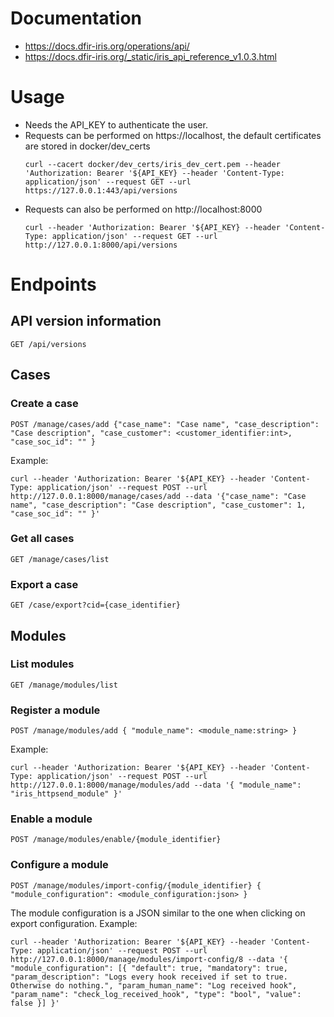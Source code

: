 # Documentation

* https://docs.dfir-iris.org/operations/api/
* https://docs.dfir-iris.org/_static/iris_api_reference_v1.0.3.html

# Usage

* Needs the API_KEY to authenticate the user.
* Requests can be performed on https://localhost, the default certificates are stored in docker/dev_certs
  ```
  curl --cacert docker/dev_certs/iris_dev_cert.pem --header 'Authorization: Bearer '${API_KEY} --header 'Content-Type: application/json' --request GET --url https://127.0.0.1:443/api/versions
  ```
* Requests can also be performed on http://localhost:8000
  ```
  curl --header 'Authorization: Bearer '${API_KEY} --header 'Content-Type: application/json' --request GET --url http://127.0.0.1:8000/api/versions
  ```

# Endpoints

## API version information
```
GET /api/versions
```

## Cases
### Create a case
```
POST /manage/cases/add {"case_name": "Case name", "case_description": "Case description", "case_customer": <customer_identifier:int>, "case_soc_id": "" }
```
Example:
```
curl --header 'Authorization: Bearer '${API_KEY} --header 'Content-Type: application/json' --request POST --url http://127.0.0.1:8000/manage/cases/add --data '{"case_name": "Case name", "case_description": "Case description", "case_customer": 1, "case_soc_id": "" }'
```

### Get all cases
```
GET /manage/cases/list
```

### Export a case
```
GET /case/export?cid={case_identifier}
```

## Modules

### List modules
```
GET /manage/modules/list
```

### Register a module
```
POST /manage/modules/add { "module_name": <module_name:string> }
```
Example:
```
curl --header 'Authorization: Bearer '${API_KEY} --header 'Content-Type: application/json' --request POST --url http://127.0.0.1:8000/manage/modules/add --data '{ "module_name": "iris_httpsend_module" }'
```

### Enable a module
```
POST /manage/modules/enable/{module_identifier}
```

### Configure a module
```
POST /manage/modules/import-config/{module_identifier} { "module_configuration": <module_configuration:json> }
```
The module configuration is a JSON similar to the one when clicking on export configuration.
Example:
```
curl --header 'Authorization: Bearer '${API_KEY} --header 'Content-Type: application/json' --request POST --url http://127.0.0.1:8000/manage/modules/import-config/8 --data '{ "module_configuration": [{ "default": true, "mandatory": true, "param_description": "Logs every hook received if set to true. Otherwise do nothing.", "param_human_name": "Log received hook", "param_name": "check_log_received_hook", "type": "bool", "value": false }] }'
```